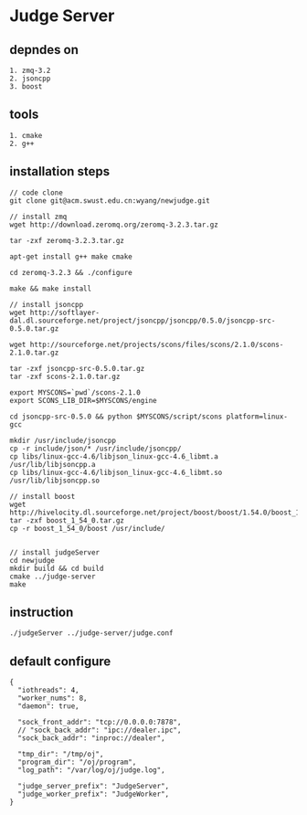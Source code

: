 Judge Server
=============

depndes on
----------

    1. zmq-3.2
    2. jsoncpp
    3. boost


tools
----------

    1. cmake
    2. g++


installation steps
------------------

    // code clone
    git clone git@acm.swust.edu.cn:wyang/newjudge.git

    // install zmq
    wget http://download.zeromq.org/zeromq-3.2.3.tar.gz

    tar -zxf zeromq-3.2.3.tar.gz

    apt-get install g++ make cmake

    cd zeromq-3.2.3 && ./configure

    make && make install

    // install jsoncpp
    wget http://softlayer-dal.dl.sourceforge.net/project/jsoncpp/jsoncpp/0.5.0/jsoncpp-src-0.5.0.tar.gz

    wget http://sourceforge.net/projects/scons/files/scons/2.1.0/scons-2.1.0.tar.gz

    tar -zxf jsoncpp-src-0.5.0.tar.gz
    tar -zxf scons-2.1.0.tar.gz

    export MYSCONS=`pwd`/scons-2.1.0
    export SCONS_LIB_DIR=$MYSCONS/engine

    cd jsoncpp-src-0.5.0 && python $MYSCONS/script/scons platform=linux-gcc

    mkdir /usr/include/jsoncpp
    cp -r include/json/* /usr/include/jsoncpp/
    cp libs/linux-gcc-4.6/libjson_linux-gcc-4.6_libmt.a /usr/lib/libjsoncpp.a
    cp libs/linux-gcc-4.6/libjson_linux-gcc-4.6_libmt.so /usr/lib/libjsoncpp.so

    // install boost
    wget http://hivelocity.dl.sourceforge.net/project/boost/boost/1.54.0/boost_1_54_0.tar.gz
    tar -zxf boost_1_54_0.tar.gz
    cp -r boost_1_54_0/boost /usr/include/


    // install judgeServer
    cd newjudge
    mkdir build && cd build
    cmake ../judge-server
    make


instruction
------------

    ./judgeServer ../judge-server/judge.conf


default configure
--------------

    {
      "iothreads": 4,
      "worker_nums": 8,
      "daemon": true,

      "sock_front_addr": "tcp://0.0.0.0:7878",
      // "sock_back_addr": "ipc://dealer.ipc",
      "sock_back_addr": "inproc://dealer",

      "tmp_dir": "/tmp/oj",
      "program_dir": "/oj/program",
      "log_path": "/var/log/oj/judge.log",

      "judge_server_prefix": "JudgeServer",
      "judge_worker_prefix": "JudgeWorker",
    }





